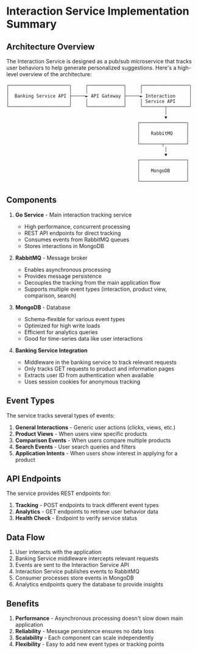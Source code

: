 # Interaction Service Implementation Summary

## Architecture Overview

The Interaction Service is designed as a pub/sub microservice that tracks user behaviors to help generate personalized suggestions. Here's a high-level overview of the architecture:

```
┌──────────────────────┐     ┌─────────────┐     ┌─────────────────┐
│                      │     │             │     │                 │
│  Banking Service API ├─────► API Gateway ├─────► Interaction     │
│                      │     │             │     │ Service API     │
└──────────────────────┘     └─────────────┘     └────────┬────────┘
                                                          │
                                                          ▼
                                                ┌─────────────────┐
                                                │                 │
                                                │    RabbitMQ     │
                                                │                 │
                                                └────────┬────────┘
                                                          │
                                                          ▼
                                                ┌─────────────────┐
                                                │                 │
                                                │    MongoDB      │
                                                │                 │
                                                └─────────────────┘
```

## Components

1. **Go Service** - Main interaction tracking service
   - High performance, concurrent processing
   - REST API endpoints for direct tracking
   - Consumes events from RabbitMQ queues
   - Stores interactions in MongoDB

2. **RabbitMQ** - Message broker
   - Enables asynchronous processing
   - Provides message persistence
   - Decouples the tracking from the main application flow
   - Supports multiple event types (interaction, product view, comparison, search)

3. **MongoDB** - Database
   - Schema-flexible for various event types
   - Optimized for high write loads
   - Efficient for analytics queries
   - Good for time-series data like user interactions

4. **Banking Service Integration**
   - Middleware in the banking service to track relevant requests
   - Only tracks GET requests to product and information pages
   - Extracts user ID from authentication when available
   - Uses session cookies for anonymous tracking

## Event Types

The service tracks several types of events:

1. **General Interactions** - Generic user actions (clicks, views, etc.)
2. **Product Views** - When users view specific products
3. **Comparison Events** - When users compare multiple products
4. **Search Events** - User search queries and filters
5. **Application Intents** - When users show interest in applying for a product

## API Endpoints

The service provides REST endpoints for:

1. **Tracking** - POST endpoints to track different event types
2. **Analytics** - GET endpoints to retrieve user behavior data
3. **Health Check** - Endpoint to verify service status

## Data Flow

1. User interacts with the application
2. Banking Service middleware intercepts relevant requests
3. Events are sent to the Interaction Service API
4. Interaction Service publishes events to RabbitMQ
5. Consumer processes store events in MongoDB
6. Analytics endpoints query the database to provide insights

## Benefits

1. **Performance** - Asynchronous processing doesn't slow down main application
2. **Reliability** - Message persistence ensures no data loss
3. **Scalability** - Each component can scale independently
4. **Flexibility** - Easy to add new event types or tracking points
